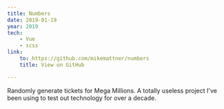 ```yaml
---
title: Numbers
date: 2019-01-19
year: 2019
tech:
    - Vue
    - scss
link:
    to: https://github.com/mikemattner/numbers
    title: View on GitHub

---
```


Randomly generate tickets for Mega Millions. A totally useless project I've been using to test out technology for over a decade.
